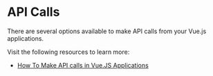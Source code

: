 # API Calls

There are several options available to make API calls from your Vue.js applications.

Visit the following resources to learn more:

- [How To Make API calls in Vue.JS Applications](https://medium.com/bb-tutorials-and-thoughts/how-to-make-api-calls-in-vue-js-applications-43e017d4dc86)
